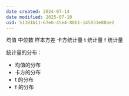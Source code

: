 ```yaml
---
date created: 2024-07-14
date modified: 2025-07-10
uid: 51381b11-67e6-45e4-88b1-145033e88ae2
---
```


均值 中位数 样本方差 卡方统计量 t 统计量 f 统计量

统计量的分布：

- 均值的分布  
- 卡方的分布  
- t 的分布  
- f 的分布
